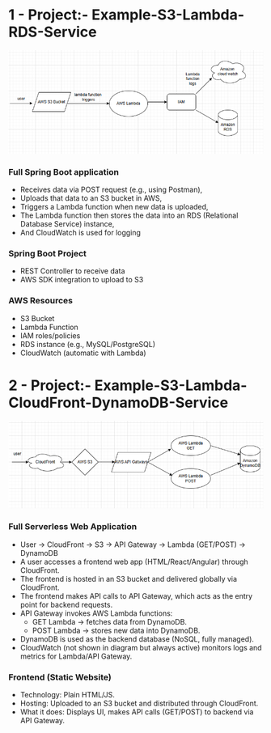 # 1 - Project:- Example-S3-Lambda-RDS-Service
![Architecture!](https://github.com/vivekSingh1406/AWS-Project/blob/main/Example-S3-Lambda-RDS-Service/vivek-singh.png)


### Full Spring Boot application

- Receives data via POST request (e.g., using Postman),
- Uploads that data to an S3 bucket in AWS,
- Triggers a Lambda function when new data is uploaded,
- The Lambda function then stores the data into an RDS (Relational Database Service) instance,
- And CloudWatch is used for logging


### Spring Boot Project

- REST Controller to receive data
- AWS SDK integration to upload to S3

### AWS Resources

- S3 Bucket
- Lambda Function
- IAM roles/policies
- RDS instance (e.g., MySQL/PostgreSQL)
- CloudWatch (automatic with Lambda)

# 2 - Project:- Example-S3-Lambda-CloudFront-DynamoDB-Service
![Architecture!](https://github.com/vivekSingh1406/AWS-Project/blob/main/Example-S3-Lambda-CloudFront-DynamoDB-Service/project.png)

### Full Serverless Web Application

- User → CloudFront → S3 → API Gateway → Lambda (GET/POST) → DynamoDB
- A user accesses a frontend web app (HTML/React/Angular) through CloudFront.
- The frontend is hosted in an S3 bucket and delivered globally via CloudFront.
- The frontend makes API calls to API Gateway, which acts as the entry point for backend requests.
- API Gateway invokes AWS Lambda functions:
    - GET Lambda → fetches data from DynamoDB.
    - POST Lambda → stores new data into DynamoDB.
- DynamoDB is used as the backend database (NoSQL, fully managed).
- CloudWatch (not shown in diagram but always active) monitors logs and metrics for Lambda/API Gateway.

### Frontend (Static Website)

- Technology: Plain HTML/JS.
- Hosting: Uploaded to an S3 bucket and distributed through CloudFront.
- What it does: Displays UI, makes API calls (GET/POST) to backend via API Gateway.
